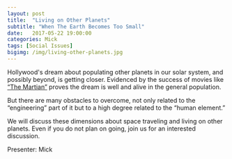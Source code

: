 ```yaml
---
layout: post
title:  "Living on Other Planets"
subtitle: "When The Earth Becomes Too Small"
date:   2017-05-22 19:00:00
categories: Mick
tags: [Social Issues]
bigimg: /img/living-other-planets.jpg
---
```


Hollywood's dream about populating other planets in our solar system, and possibly beyond, is getting closer. Evidenced by the success of movies like [“The Martian”](http://www.imdb.com/title/tt3659388/) proves the dream is well and alive in the general population.

But there are many obstacles to overcome, not only related to the “engineering” part of it but to a high degree related to the “human element.”

We will discuss these dimensions about space traveling and living on other planets. Even if you do not plan on going, join us for an interested discussion.

Presenter: Mick

